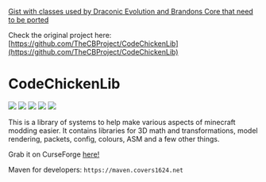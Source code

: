 [Gist with classes used by Draconic Evolution and Brandons Core that need to be ported](https://gist.github.com/Awakened-Redstone/585db8afd247be59daa848990f42bc71)

Check the original project here: [https://github.com/TheCBProject/CodeChickenLib](https://github.com/TheCBProject/CodeChickenLib)

CodeChickenLib
==============
[![](http://cf.way2muchnoise.eu/short_codechicken-lib-1-8_downloads.svg)](https://www.curseforge.com/minecraft/mc-mods/codechicken-lib-1-8)
[![](http://cf.way2muchnoise.eu/versions/Available%20for_codechicken-lib-1-8_full.svg)](https://www.curseforge.com/minecraft/mc-mods/codechicken-lib-1-8/files)
[![](https://img.shields.io/discord/214781374698225666.svg?logo=discord&label=Discord&labelColor=2d2d2d&style=flat)](https://discord.gg/9nr3qyC)
[![](https://img.shields.io/badge/Nexus%20index-maven-blue?style=flat&labelColor=2d2d2d)](https://nexus.covers1624.net/#browse/browse:maven-hosted:codechicken%2FCodeChickenLib)
[![](https://img.shields.io/badge/Patreon-covers1624-red?style=flat&labelColor=2d2d2d&logo=patreon)](https://www.patreon.com/covers1624)



This is a library of systems to help make various aspects of minecraft modding easier.
It contains libraries for 3D math and transformations, model rendering, packets, config, colours, ASM and a few other things.


Grab it on CurseForge [here!](https://www.curseforge.com/minecraft/mc-mods/codechicken-lib-1-8)

Maven for developers: `https://maven.covers1624.net`
